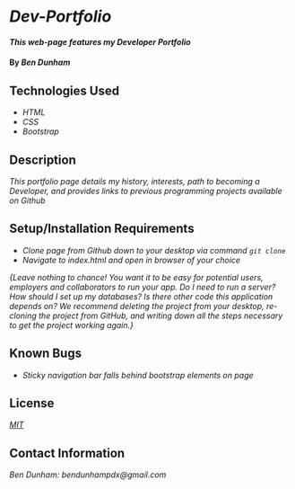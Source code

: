 # _Dev-Portfolio_

#### _This web-page features my Developer Portfolio_

#### By _**Ben Dunham**_

## Technologies Used

* _HTML_
* _CSS_
* _Bootstrap_

## Description

_This portfolio page details my history, interests, path to becoming a Developer, and provides links to previous programming projects available on Github_

## Setup/Installation Requirements

* _Clone page from Github down to your desktop via command ``git clone``_
* _Navigate to index.html and open in browser of your choice_


_{Leave nothing to chance! You want it to be easy for potential users, employers and collaborators to run your app. Do I need to run a server? How should I set up my databases? Is there other code this application depends on? We recommend deleting the project from your desktop, re-cloning the project from GitHub, and writing down all the steps necessary to get the project working again.}_

## Known Bugs

* _Sticky navigation bar falls behind bootstrap elements on page_


## License

_[MIT](https://opensource.org/licenses/MIT)_

## Contact Information

_Ben Dunham: bendunhampdx@gmail.com_